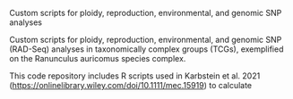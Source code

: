 Custom scripts for ploidy, reproduction, environmental, and genomic SNP analyses

Custom scripts for ploidy, reproduction, environmental, and genomic SNP (RAD-Seq) analyses in taxonomically complex groups (TCGs), exemplified on the Ranunculus auricomus species complex.

This code repository includes R scripts used in Karbstein et al. 2021 (https://onlinelibrary.wiley.com/doi/10.1111/mec.15919) to calculate
